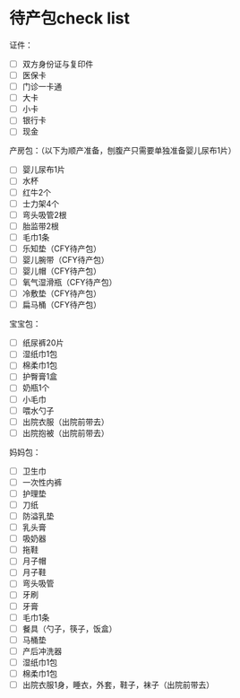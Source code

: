 # 待产包check list

证件：
- [ ] 双方身份证与复印件
- [ ] 医保卡
- [ ] 门诊一卡通
- [ ] 大卡
- [ ] 小卡
- [ ] 银行卡
- [ ] 现金

产房包：（以下为顺产准备，刨腹产只需要单独准备婴儿尿布1片）
- [ ] 婴儿尿布1片
- [ ] 水杯
- [ ] 红牛2个
- [ ] 士力架4个
- [ ] 弯头吸管2根
- [ ] 胎监带2根
- [ ] 毛巾1条
- [ ] 乐知垫（CFY待产包）
- [ ] 婴儿腕带（CFY待产包）
- [ ] 婴儿帽（CFY待产包）
- [ ] 氧气湿滑瓶（CFY待产包）
- [ ] 冷敷垫（CFY待产包）
- [ ] 扁马桶（CFY待产包）

宝宝包：
- [ ] 纸尿裤20片
- [ ] 湿纸巾1包
- [ ] 棉柔巾1包
- [ ] 护臀膏1盒
- [ ] 奶瓶1个
- [ ] 小毛巾
- [ ] 喂水勺子
- [ ] 出院衣服（出院前带去）
- [ ] 出院抱被（出院前带去）

妈妈包：
- [ ] 卫生巾
- [ ] 一次性内裤
- [ ] 护理垫
- [ ] 刀纸
- [ ] 防溢乳垫
- [ ] 乳头膏
- [ ] 吸奶器
- [ ] 拖鞋
- [ ] 月子帽
- [ ] 月子鞋
- [ ] 弯头吸管
- [ ] 牙刷
- [ ] 牙膏
- [ ] 毛巾1条
- [ ] 餐具（勺子，筷子，饭盒）
- [ ] 马桶垫
- [ ] 产后冲洗器
- [ ] 湿纸巾1包
- [ ] 棉柔巾1包
- [ ] 出院衣服1身，睡衣，外套，鞋子，袜子（出院前带去）
